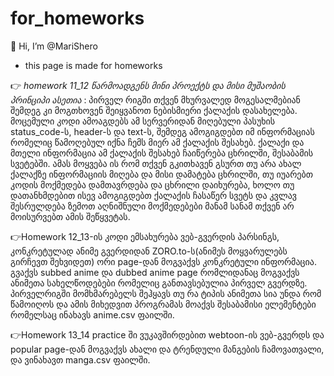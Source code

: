 # for_homeworks
👋 Hi, I’m @MariShero
  * this page is made for homeworks

  👉 _homework 11_12 წარმოადგენს მინი პროექტს და მისი მუშაობის პრინციპი ასეთია_ :
 პირველ რიგში თქვენ მხურვალედ მოგესალმებიან შემდეგ კი მოგთხოვენ შეიყვანოთ ნებისმიერი ქალაქის დასახელება. მოცემული კოდი ამოაგდებს ამ სერვერიდან მიღებული პასუხის status_code-ს, header-ს და text-ს, შემდეგ ამოგიგდებთ იმ ინფორმაციას რომელიც წამოღებულ იქნა ჩემს მიერ ამ ქალაქის შესახებ. ქალაქი და მთელი ინფორმაცია ამ ქალაქის შესახებ ჩაიწერება ცხრილში, შესაბამის სვეტებში. ამას მოყვება ის რომ თქვენ გკითხავენ გსურთ თუ არა ახალ ქალაქზე ინფორმაციის მიღება და მისი დამატება ცხრილში, თუ იუარებთ კოდის მოქმედება დამთავრდება და ცხრილი დაიხურება, ხოლო თუ დათანხმდებით ისევ ამოგიგდებთ ქალაქის ჩასაწერ სვეტს და  კვლავ შესრულდება ზემოთ აღნიშნული მოქმედებები მანამ სანამ თქვენ არ მოისურვებთ ამის შეწყვეტას.

  👉Homework 12_13-ის კოდი ემსახურება ვებ-გვერდის პარსინგს, კონკრეტულად ანიმე გვერდიდან ZORO.to-ს(ანიმეს მოყვარულებს გირჩევთ შეხვიდეთ) ორი page-დან მოგვაქვს კონკრეტული ინფორმაცია. გვაქვს subbed anime და  dubbed anime page რომლიდანაც მოგვაქვს ანიმეთა სახელწოდებები რომელიც განთავსებულია პირველ გვერდზე. პირველრიგში მომხმარებელს შეჰყავს თუ რა ტიპის ანიმეთა სია უნდა რომ წამოიღოს და ამის მიხედვით პროგრამას მოაქვს შესაბამისი ელემენტები რომელსაც ინახავს anime.csv ფაილში.

 👉Homework 13_14 practice ში ვუკავშირდებით webtoon-ის ვებ-გვერდს და popular page-დან მოგვაქვს ახალი და ტრენდული მანგების ჩამოვათვალი, და ვინახავთ manga.csv ფაილში. 

